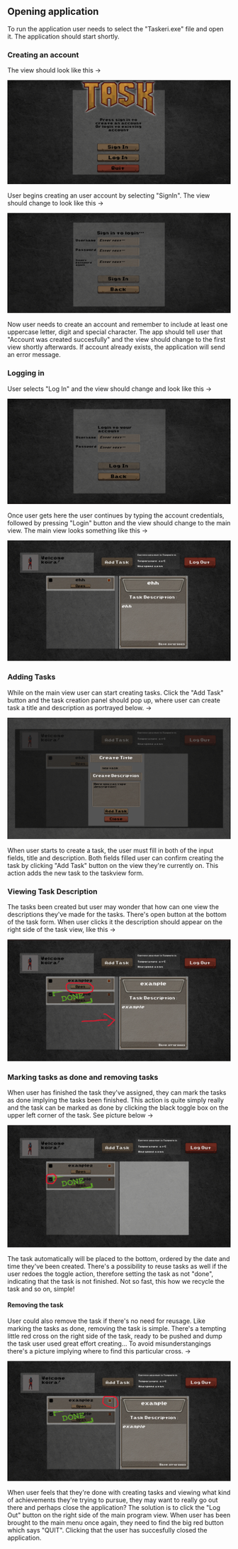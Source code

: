 ## Opening application

To run the application user needs to select the "Taskeri.exe" file and open it. The application should start shortly.

### Creating an account

The view should look like this ->

![alt text](https://github.com/lmikkol/ohke-23-tiimiprojekti/blob/main/Dokumentaatio/Pictures/N%C3%A4ytt%C3%B6kuva%20(54).png)

User begins creating an user account by selecting "SignIn". The view should change to look like this -> 

![alt text](https://github.com/lmikkol/ohke-23-tiimiprojekti/blob/main/Dokumentaatio/Pictures/N%C3%A4ytt%C3%B6kuva%20(55).png)

Now user needs to create an account and remember to include at least one uppercase letter, digit and special character. The app should tell user that "Account was created succesfully" and the view should change to the first view shortly afterwards. If account already exists, the application will send an error message.

### Logging in

User selects "Log In" and the view should change and look like this ->

![alt text](https://github.com/lmikkol/ohke-23-tiimiprojekti/blob/main/Dokumentaatio/Pictures/N%C3%A4ytt%C3%B6kuva%20(56).png)

Once user gets here the user continues by typing the account credentials, followed by pressing "Login" button and the view should change to the main view. The main view looks something like this -> 

![alt text](https://github.com/lmikkol/ohke-23-tiimiprojekti/blob/main/Dokumentaatio/Pictures/N%C3%A4ytt%C3%B6kuva%20(57).png)

### Adding Tasks

While on the main view user can start creating tasks. Click the "Add Task" button and the task creation panel should pop up, where user can create task a title and description as portrayed below. -> 

![alt text](https://github.com/lmikkol/ohke-23-tiimiprojekti/blob/main/Dokumentaatio/Pictures/N%C3%A4ytt%C3%B6kuva%20(59).png)

When user starts to create a task, the user must fill in both of the input fields, title and description. Both fields filled user can confirm creating the task by clicking "Add Task" button on the view they're currently on. This action adds the new task to the taskview form.

### Viewing Task Description

The tasks been created but user may wonder that how can one view the descriptions they've made for the tasks.
  There's open button at the bottom of the task form. When user clicks it the description should appear on the right side of the task view, like this -> 

![alt text](https://github.com/lmikkol/ohke-23-tiimiprojekti/blob/main/Dokumentaatio/Pictures/N%C3%A4ytt%C3%B6kuva%20(61).png)
  

### Marking tasks as done and removing tasks

When user has finished the task they've assigned, they can mark the tasks as done implying the tasks been finished. This action is quite simply really and the task can be marked as done by clicking the black toggle box on the upper left corner of the task.
See picture below ->


![alt text](https://github.com/lmikkol/ohke-23-tiimiprojekti/blob/main/Dokumentaatio/Pictures/N%C3%A4ytt%C3%B6kuva%20(60).png)

The task automatically will be placed to the bottom, ordered by the date and time they've been created.
There's a possibility to reuse tasks as well if the user redoes the toggle action, therefore setting the task as not "done", indicating that the task is not finished. Not so fast, this how we recycle the task and so on, simple!

#### Removing the task

User could also remove the task if there's no need for reusage. Like marking the tasks as done, removing the task is simple. There's a tempting little red cross on the right side of the task, ready to be pushed and dump the task user used great effort creating... To avoid misunderstangings there's a picture implying where to find this particular cross. -> 

![alt text](https://github.com/lmikkol/ohke-23-tiimiprojekti/blob/main/Dokumentaatio/Pictures/N%C3%A4ytt%C3%B6kuva%20(62).png)

When user feels that they're done with creating tasks and viewing what kind of achievements they're trying to pursue, they may want to really go out there and perhaps close the application? The solution is to click the "Log Out" button on the right side of the main program view. When user has been brought to the main menu once again, they need to find the big red button which says "QUIT". Clicking that the user has succesfully closed the application.
